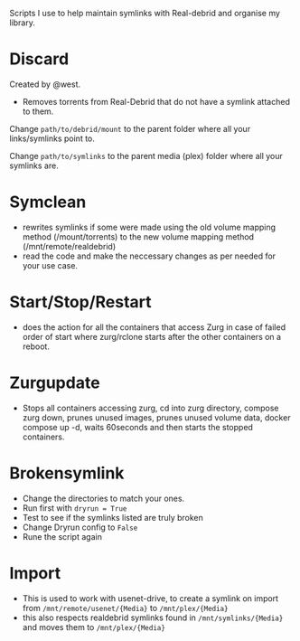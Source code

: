 Scripts I use to help maintain symlinks with Real-debrid and organise my library.

# Discard
Created by @west.
- Removes torrents from Real-Debrid that do not have a symlink attached to them.

Change `path/to/debrid/mount` to the parent folder where all your links/symlinks point to.

Change `path/to/symlinks` to the parent media (plex) folder where all your symlinks are.

# Symclean
- rewrites symlinks if some were made using the old volume mapping method (/mount/torrents) to the new volume mapping method (/mnt/remote/realdebrid)
- read the code and make the neccessary changes as per needed for your use case.

# Start/Stop/Restart
- does the action for all the containers that access Zurg in case of failed order of start where zurg/rclone starts after the other containers on a reboot.

# Zurgupdate
- Stops all containers accessing zurg, cd into zurg directory, compose zurg down, prunes unused images, prunes unused volume data, docker compose up -d, waits 60seconds and then starts the stopped containers.

# Brokensymlink
- Change the directories to match your ones.
- Run first with `dryrun = True`
- Test to see if the symlinks listed are truly broken
- Change Dryrun config to `False`
- Rune the script again

# Import
- This is used to work with usenet-drive, to create a symlink on import from `/mnt/remote/usenet/{Media}` to `/mnt/plex/{Media}`
- this also respects realdebrid symlinks found in `/mnt/symlinks/{Media}` and moves them to `/mnt/plex/{Media}`
